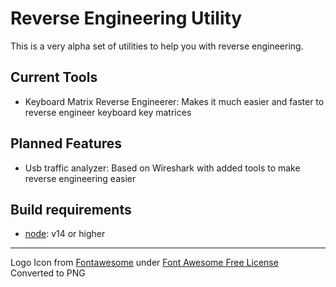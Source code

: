 # Reverse Engineering Utility

This is a very alpha set of utilities to help you with reverse engineering.

## Current Tools

- Keyboard Matrix Reverse Engineerer: Makes it much easier and faster to reverse engineer keyboard key matrices

## Planned Features

- Usb traffic analyzer: Based on Wireshark with added tools to make reverse engineering easier

## Build requirements

- [node](https://nodejs.org): v14 or higher

---

Logo Icon from [Fontawesome](https://fontawesome.com/icons/gear?f=classic&s=solid) under [Font Awesome Free License](https://fontawesome.com/license/free)  
Converted to PNG
